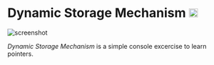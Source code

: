 # Dynamic Storage Mechanism [<img alt="Build Status" src="https://travis-ci.org/pixelsquare/dynamic-storage-mechanism.svg?branch=master" height="20">](https://github.com/pixelsquare/dynamic-storage-mechanism)

![screenshot](https://i.imgur.com/Cwxdgb2.png)

*Dynamic Storage Mechanism* is a simple console excercise to learn pointers.